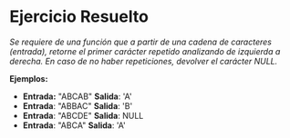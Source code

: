 # Ejercicio Resuelto

*Se requiere de una función que a partir de una cadena de caracteres (entrada), retorne el primer carácter repetido analizando de izquierda a derecha. En caso de no haber repeticiones, devolver el carácter NULL.*

**Ejemplos:**

- **Entrada:** "ABCAB"     **Salida**: 'A'
- **Entrada**: "ABBAC" 	**Salida**: 'B'
- **Entrada**: "ABCDE"     **Salida**: NULL
- **Entrada**: "ABCA"        **Salida**: 'A'

 

